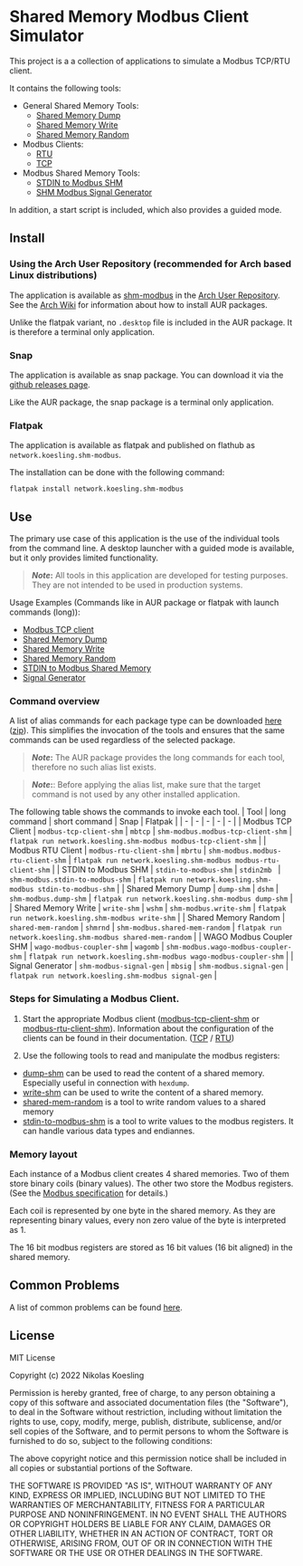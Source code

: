# Shared Memory Modbus Client Simulator

This project is a a collection of applications to simulate a Modbus TCP/RTU client. 

It contains the following tools:

- General Shared Memory Tools:
  - [Shared Memory Dump](https://nikolask-source.github.io/dump_shm/)
  - [Shared Memory Write](https://nikolask-source.github.io/write_shm/)
  - [Shared Memory Random](https://nikolask-source.github.io/shared_mem_random/)
- Modbus Clients:
  - [RTU](https://nikolask-source.github.io/modbus_rtu_client_shm/)
  - [TCP](https://nikolask-source.github.io/modbus_tcp_client_shm/)
- Modbus Shared Memory Tools:
  - [STDIN to Modbus SHM](https://nikolask-source.github.io/stdin_to_modbus_shm/)
  - [SHM Modbus Signal Generator](https://nikolask-source.github.io/shm-modbus-signal-gen/)

In addition, a start script is included, which also provides a guided mode.

## Install

### Using the Arch User Repository (recommended for Arch based Linux distributions)
The application is available as [shm-modbus](https://aur.archlinux.org/packages/shm-modbus) in the [Arch User Repository](https://aur.archlinux.org/).
See the [Arch Wiki](https://wiki.archlinux.org/title/Arch_User_Repository) for information about how to install AUR packages.

Unlike the flatpak variant, no ```.desktop``` file is included in the AUR package.
It is therefore a terminal only application.


### Snap
The application is available as snap package.
You can download it via the [github releases page](https://github.com/NikolasK-source/SHM_Modbus/releases).

Like the AUR package, the snap package is a terminal only application.


### Flatpak
The application is available as flatpak and published on flathub as ```network.koesling.shm-modbus```.

The installation can be done with the following command: 
```
flatpak install network.koesling.shm-modbus
```


## Use

The primary use case of this application is the use of the individual tools from the command line.
A desktop launcher with a guided mode is available, but it only provides limited functionality.

> **_Note_:** All tools in this application are developed for testing purposes. They are not intended to be used in production systems.  

Usage Examples (Commands like in AUR package or flatpak with launch commands (long)):
- [Modbus TCP client](examples/tcp_client.md)
- [Shared Memory Dump](examples/dump_shm.md)
- [Shared Memory Write](examples/write_shm.md)
- [Shared Memory Random](examples/shm_random.md)
- [STDIN to Modbus Shared Memory](examples/stdin_to_shm.md)
- [Signal Generator](examples/signal_gen.md)

### Command overview

A list of alias commands for each package type can be downloaded [here](https://gist.github.com/NikolasK-source/8e45d7509487e9b23dca1fa452c35aa4) ([zip](https://gist.github.com/NikolasK-source/8e45d7509487e9b23dca1fa452c35aa4/archive/ec201a93b6f79389000824339b799dacf216b96b.zip)).
This simplifies the invocation of the tools and ensures that the same commands can be used regardless of the selected package.

>**_Note_:** The AUR package provides the long commands for each tool, therefore no such alias list exists.

>**_Note_:**: Before applying the alias list, make sure that the target command is not used by any other installed application.

The following table shows the commands to invoke each tool.
| Tool | long command | short command | Snap | Flatpak |
| - | - | - | - | - |
| Modbus TCP Client | ```modbus-tcp-client-shm``` | ```mbtcp``` | ```shm-modbus.modbus-tcp-client-shm``` | ```flatpak run network.koesling.shm-modbus modbus-tcp-client-shm``` |
| Modbus RTU Client | ```modbus-rtu-client-shm``` | ```mbrtu``` | ```shm-modbus.modbus-rtu-client-shm``` | ```flatpak run network.koesling.shm-modbus modbus-rtu-client-shm``` |
| STDIN to Modbus SHM | ```stdin-to-modbus-shm``` | ```stdin2mb ``` | ```shm-modbus.stdin-to-modbus-shm``` | ```flatpak run network.koesling.shm-modbus stdin-to-modbus-shm``` |
| Shared Memory Dump | ```dump-shm``` | ```dshm``` | ```shm-modbus.dump-shm``` | ```flatpak run network.koesling.shm-modbus dump-shm``` |
| Shared Memory Write | ```write-shm``` | ```wshm``` | ```shm-modbus.write-shm``` | ```flatpak run network.koesling.shm-modbus write-shm``` |
| Shared Memory Random | ```shared-mem-random``` | ```shmrnd``` | ```shm-modbus.shared-mem-random``` | ```flatpak run network.koesling.shm-modbus shared-mem-random``` |
| WAGO Modbus Coupler SHM | ```wago-modbus-coupler-shm``` | ```wagomb``` | ```shm-modbus.wago-modbus-coupler-shm``` | ```flatpak run network.koesling.shm-modbus wago-modbus-coupler-shm``` |
| Signal Generator | ```shm-modbus-signal-gen```  | ```mbsig``` | ```shm-modbus.signal-gen``` | ```flatpak run network.koesling.shm-modbus signal-gen``` |

### Steps for Simulating a Modbus Client.

1. Start the appropriate Modbus client ([modbus-tcp-client-shm](https://nikolask-source.github.io/modbus_tcp_client_shm/) or [modbus-rtu-client-shm](https://nikolask-source.github.io/modbus_rtu_client_shm/)).
Information about the configuration of the clients can be found in their documentation.
([TCP](https://nikolask-source.github.io/modbus_tcp_client_shm/) / [RTU](https://nikolask-source.github.io/modbus_rtu_client_shm/))

2. Use the following tools to read and manipulate the modbus registers:
  - [dump-shm](https://nikolask-source.github.io/dump_shm/) can be used to read the content of a shared memory. 
  Especially useful in connection with ```hexdump```.
  - [write-shm](https://nikolask-source.github.io/write_shm/) can be used to write the content of a shared memory.
  - [shared-mem-random](https://nikolask-source.github.io/shared_mem_random/) is a tool to write random values to a shared memory
  - [stdin-to-modbus-shm](https://nikolask-source.github.io/stdin_to_modbus_shm/) is a tool to write values to the modbus registers. It can handle various data types and endiannes.

### Memory layout
Each instance of a Modbus client creates 4 shared memories.
Two of them store binary coils (binary values). 
The other two store the Modbus registers. 
(See the [Modbus specification](https://modbus.org/docs/Modbus_Application_Protocol_V1_1b3.pdf) for details.)

Each coil is represented by one byte in the shared memory.
As they are representing binary values, every non zero value of the byte is interpreted as 1.

The 16 bit modbus registers are stored as 16 bit values (16 bit aligned) in the shared memory.

## Common Problems
A list of common problems can be found [here](common_problems.md).

## License

MIT License

Copyright (c) 2022 Nikolas Koesling

Permission is hereby granted, free of charge, to any person obtaining a copy
of this software and associated documentation files (the "Software"), to deal
in the Software without restriction, including without limitation the rights
to use, copy, modify, merge, publish, distribute, sublicense, and/or sell
copies of the Software, and to permit persons to whom the Software is
furnished to do so, subject to the following conditions:

The above copyright notice and this permission notice shall be included in all
copies or substantial portions of the Software.

THE SOFTWARE IS PROVIDED "AS IS", WITHOUT WARRANTY OF ANY KIND, EXPRESS OR
IMPLIED, INCLUDING BUT NOT LIMITED TO THE WARRANTIES OF MERCHANTABILITY,
FITNESS FOR A PARTICULAR PURPOSE AND NONINFRINGEMENT. IN NO EVENT SHALL THE
AUTHORS OR COPYRIGHT HOLDERS BE LIABLE FOR ANY CLAIM, DAMAGES OR OTHER
LIABILITY, WHETHER IN AN ACTION OF CONTRACT, TORT OR OTHERWISE, ARISING FROM,
OUT OF OR IN CONNECTION WITH THE SOFTWARE OR THE USE OR OTHER DEALINGS IN THE
SOFTWARE.
